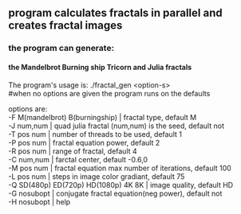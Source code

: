 ## program calculates fractals in parallel and creates fractal images
### the program can generate:
#### the Mandelbrot Burning ship Tricorn and Julia fractals


The program's usage is: ./fractal_gen \<option-s\>\
#when no options are given the program runs on the defaults


options are:\
-F M(mandelbrot) B(burningship) | fractal type, default M\
-J num,num | quad julia fractal (num,num) is the seed, default not\
-T pos num | number of threads to be used, default 1\
-P pos num | fractal equation power, default 2\
-R pos num | range of fractal, default 4\
-C num,num | farctal center, default -0.6,0\
-M pos num | fractal equation max number of iterations, default 100\
-L pos num | steps in image color gradiant, default 75\
-Q SD(480p) ED(720p) HD(1080p) 4K 8K | image quality, default HD\
-G nosubopt | conjugate fractal equation(neg power), default not\
-H nosubopt | help
